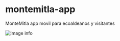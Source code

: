# montemitla-app
MonteMitla app movil para ecoaldeanos y visitantes

![image info](./montemitla-app/Assets.xcassets/montemotlaLogo.imagesetmontemotlaLogo.jpeg)
